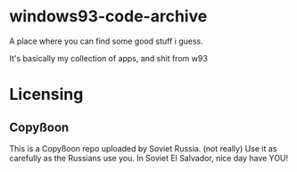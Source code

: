 # windows93-code-archive
A place where you can find some good stuff i guess.


It's basically my collection of apps, and shit from w93


# Licensing

## Copyßoon
This is a Copyßoon repo uploaded by Soviet Russia. (not really)
Use it as carefully as the Russians use you.
In Soviet El Salvador, nice day have YOU!
